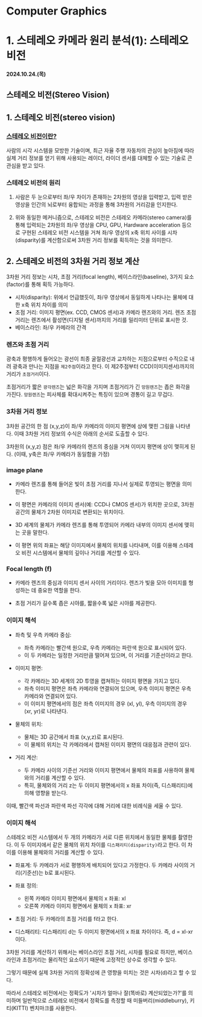 # Computer Graphics

# 1. 스테레오 카메라 원리 분석(1): 스테레오 비전

#### 2024.10.24.(목)

## 스테레오 비전(Stereo Vision)

## 1. 스테레오 비전(stereo vision)

### [스테레오 비전이란?](https://udangtangtang-cording-oldcast1e.tistory.com/270)

사람의 시각 시스템을 모방한 기술이며, 최근 자율 주행 자동차의 관심이 높아짐에 따라 실제 거리 정보를 얻기 위해 사용되는 레이더, 라이더 센서를 대체할 수 있는 기술로 큰 관심을 받고 있다.

### 스테레오 비전의 원리

1. 사람은 두 눈으로부터 좌/우 차이가 존재하는 2차원의 영상을 입력받고, 입력 받은 영상을 인간의 뇌로부터 융합되는 과정을 통해 3차원의 거리감을 인지한다.

2. 위와 동일한 메커니즘으로, 스테레오 비전은 스테레오 카메라(stereo camera)를 통해 입력되는 2차원의 좌/우 영상을 CPU, GPU, Hardware acceleration 등으로 구현된 스테레오 비전 시스템을 거쳐 좌/우 영상의 x축 위치 사이를 시차(disparity)를 계산함으로써 3차원 거리 정보를 획득하는 것을 의미한다.

## 2. 스테레오 비전의 3차원 거리 정보 계산

3차원 거리 정보는 시차, 초점 거리(focal length), 베이스라인(baseline), 3가지 요소(factor)를 통해 획득 가능하다.

- 시차(disparity): 위에서 언급했듯이, 좌/우 영상에서 동일하게 나타나는 물체에 대한 x축 위치 차이를 의미
- 초점 거리: 이미지 평면(ex. CCD, CMOS 센서)과 카메라 렌즈와의 거리. 렌즈 초점 거리는 렌즈에서 촬성면(디지털 센서)까지의 거리를 밀리미터 단위로 표시한 것.
- 베이스라인: 좌/우 카메라의 간격

### 렌즈와 초점 거리

광축과 평행하게 들어오는 광선이 최종 굴절광선과 교차하는 지점으로부터 수직으로 내려 광축과 만나는 지점을 `제2주점`이라고 한다. 이 제2주점부터 CCD(이미지센서)까지의 거리가 `초점거리`이다.

초점거리가 짧은 `광각렌즈`는 넓은 화각을 가지며 초점거리가 긴 `망원렌즈`는 좁은 화각을 가진다. `망원렌즈`는 피사체를 확대시켜주는 특징이 있으며 경통이 길고 무겁다.

### 3차원 거리 정보

3차원 공간의 한 점 (x,y,z)이 좌/우 카메라의 이미지 평면에 상에 맺힌 그림을 나타낸다. 이때 3차원 거리 정보의 수식은 아래의 순서로 도출할 수 있다.

3차원의 (x,y,z) 점은 좌/우 카메라의 렌즈의 중심을 거쳐 이미지 평면에 상이 맺히게 된다. (이때, y축은 좌/우 카메라가 동일함을 가정)

### image plane

- 카메라 렌즈를 통해 들어온 빛이 초점 거리를 지나서 실제로 투영되는 평면을 의미한다.

- 이 평면은 카메라의 이미지 센서(예: CCD나 CMOS 센서)가 위치한 곳으로, 3차원 공간의 물체가 2차원 이미지로 변환되는 위치이다.

- 3D 세계의 물체가 카메라 렌즈를 통해 투영되어 카메라 내부의 이미지 센서에 맺히는 곳을 말한다.

- 이 평면 위의 좌표는 해당 이미지에서 물체의 위치를 나타내며, 이를 이용해 스테레오 비전 시스템에서 물체의 깊이나 거리를 계산할 수 있다.

### Focal length (f)

- 카메라 렌즈의 중심과 이미지 센서 사이의 거리이다. 렌즈가 빛을 모아 이미지를 형성하는 데 중요한 역할을 한다.

- 초점 거리가 길수록 좁은 시야를, 짧을수록 넓은 시야를 제공한다.

### 이미지 해석

- 좌측 및 우측 카메라 중심:

  - 좌측 카메라는 빨간색 원으로, 우측 카메라는 파란색 원으로 표시되어 있다.
  - 이 두 카메라는 일정한 거리만큼 떨어져 있으며, 이 거리를 기준선이라고 한다.

- 이미지 평면:

  - 각 카메라는 3D 세계의 2D 투영을 캡쳐하는 이미지 평면을 가지고 있다.
  - 좌측 이미지 평면은 좌측 카메라와 연결되어 있으며, 우측 이미지 평면은 우측 카메라와 연결되어 있다.
  - 이 이미지 평면에서의 점은 좌측 이미지의 경우 (xl, yl), 우측 이미지의 경우 (xr, yr)로 나타낸다.

- 물체의 위치:

  - 물체는 3D 공간에서 좌표 (x,y,z)로 표시된다.
  - 이 물체의 위치는 각 카메라에서 캡쳐된 이미지 평면의 대응점과 관련이 있다.

- 거리 계산:
  - 두 카메라 사이의 기준선 거리와 이미지 평면에서 물체의 좌표를 사용하여 물체와의 거리를 계산할 수 있다.
  - 특히, 물체와의 거리 z는 두 이미지 평면에서의 x 좌표 차이(즉, 디스패리티)에 의해 영향을 받는다.

이때, 빨간색 파선과 파란색 파선 각각에 대해 거리에 대한 비례식을 세울 수 있다.

### 이미지 해석

스테레오 비전 시스템에서 두 개의 카메라가 서로 다른 위치에서 동일한 물체를 촬영한다. 이 두 이미지에서 같은 물체의 위치 차이를 `디스패리티(disparity)`라고 한다. 이 차이를 이용해 물체와의 거리를 계산할 수 있다.

- 좌표계: 두 카메라가 서로 평행하게 배치되어 있다고 가정한다. 두 카메라 사이의 거리(기준선)는 b로 표시된다.

- 좌표 정의:

  - 왼쪽 카메라 이미지 평면에서 물체의 x 좌표: xl
  - 오른쪽 카메라 이미지 평면에서 물체의 x 좌표: xr

- 초점 거리: 두 카메라의 초점 거리를 f라고 한다.

- 디스패리티: 디스패리티 d는 두 이미지 평면에서의 x 좌표 차이이다. 즉, d = xl-xr 이다.

3차원 거리를 계산하기 위해서는 베이스라인 초점 거리, 시차를 필요로 하지만, 베이스라인과 초점거리는 물리적인 요소이기 때문에 고정적인 상수로 생각할 수 있다.

그렇기 때문에 실제 3차원 거리의 정확성에 큰 영향을 미치는 것은 시차(d)라고 할 수 있다.

따라서 스테레오 비전에서는 정확도가 '시차가 얼마나 잘(똑바로) 계산되었는가?'를 의미하며 일반적으로 스테레오 비전에서 정확도를 측정할 때 미들버리(middleburry), 키티(KITTI) 벤치마크를 사용한다.
